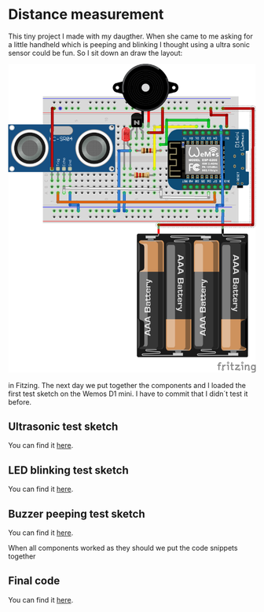 # Distance measurement

This tiny project I made with my daugther. When she came to me asking for a little handheld which is peeping and blinking I thought using a ultra sonic sensor could be fun.
So I sit down an draw the layout:

![Layout](Layout.png "Layout")

in Fitzing.
The next day we put together the components and I loaded the first test sketch on the Wemos D1 mini. I have to commit that I didn´t test it before.

## Ultrasonic test sketch
You can find it [here](http://domain.de).

## LED blinking test sketch
You can find it [here](http://domain.de).

## Buzzer peeping test sketch
You can find it [here](http://domain.de).

When all components worked as they should we put the code snippets together

## Final code
You can find it [here](http://domain.de).